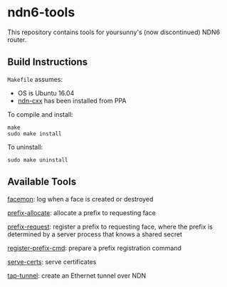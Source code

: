 # ndn6-tools

This repository contains tools for yoursunny's (now discontinued) NDN6 router.

## Build Instructions

`Makefile` assumes:

* OS is Ubuntu 16.04
* [ndn-cxx](https://named-data.net/doc/ndn-cxx/) has been installed from PPA

To compile and install:

    make
    sudo make install

To uninstall:

    sudo make uninstall

## Available Tools

[facemon](facemon.md): log when a face is created or destroyed

[prefix-allocate](prefix-allocate.md): allocate a prefix to requesting face

[prefix-request](prefix-request.md): register a prefix to requesting face, where the prefix is determined by a server process that knows a shared secret

[register-prefix-cmd](register-prefix-cmd.md): prepare a prefix registration command

[serve-certs](serve-certs.md): serve certificates

[tap-tunnel](tap-tunnel.md): create an Ethernet tunnel over NDN
